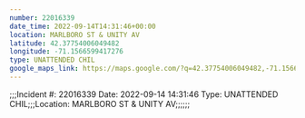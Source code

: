 ```yaml
---
number: 22016339
date_time: 2022-09-14T14:31:46+00:00
location: MARLBORO ST & UNITY AV
latitude: 42.37754006049482
longitude: -71.1566599417276
type: UNATTENDED CHIL
google_maps_link: https://maps.google.com/?q=42.37754006049482,-71.1566599417276
---
```


;;;Incident #: 22016339  Date: 2022-09-14 14:31:46   Type: UNATTENDED CHIL;;;Location: MARLBORO ST & UNITY AV;;;;;;
